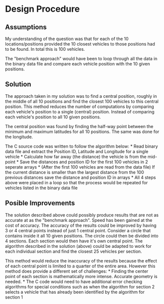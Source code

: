 # Design Procedure

## Assumptions
My understanding of the question was that for each of the 10 locations/positions provided the 10 closest vehicles to those positions
had to be found. In total this is 100 vehicles.

The "benchmark approach" would have been to loop through all the data in the binary data file and compare each vehicle position 
with the 10 given positions.

## Solution
The approach taken in my solution was to find a central position, roughly in the middle of all 10 positions and find the closest 100 
vehicles to this central position. This method reduces the number of computations by comparing each vehicle's position to a single (central) position. Instead of comparing each vehicle's position to all 10 given positions.

The central position was found by finding the half-way point between the minimum and maximum latitudes for all 10 positions. The same was done for the longitude.

The C source code was written to follow the algorithm below:
	* Read binary data file and extract the Position ID, Latitude and Longitude for a single vehicle
	* Calculate how far away (the distance) the vehicle is from the mid-point
	* Save the distances and position ID for the first 100 vehicles in 2 seperate arrays
	* (After the first 100 vehicles are read from the data file) If the current distance is smaller than the largest distance from the 100 previous distances save the distance and position ID in arrays
	* All 4 steps above were placed in a loop so that the process would be repeated for vehicles listed in the binary data file
	

## Posible Improvements
The solution described above could possibly produce results that are not as accurate at as the "benchmark approach". Speed has been gained at the cost of accuracy. The accuracy of the results could be improved by having 3 or 4 central points instead of just 1 central point. 
Consider a circle that contains inside it all 10 given positions. The circle could then be divided into 4 sections. Each section would then have it's own central point. The algorithm described in the solution (above) could be adapted to work for each individual section and find the closest 25 vehicles per section.

This method would reduce the inaccuracy of the results because the effect of each central point is limited to a quarter of the entire area. However this method does provide a different set of challenges:
	* Finding the center point of each section is mathematically more intense. Accurate geometry is needed.
	* The C code would need to have additional error checking algorithms for special conditions such as when the algorithm for section 2 selects a vehicle that has already been identified by the algorithm for section 1
